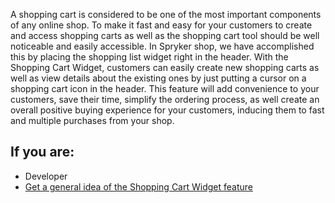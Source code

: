 A shopping cart is considered to be one of the most important components of any online shop. To make it fast and easy for your customers to create and access shopping carts as well as the shopping cart tool should be well noticeable and easily accessible. In Spryker shop, we have accomplished this by placing the shopping list widget right in the header. With the Shopping Cart Widget, customers can easily create new shopping carts as well as view details about the existing ones by just putting a cursor on a shopping cart icon in the header. This feature will add convenience to your customers, save their time, simplify the ordering process, as well create an overall positive buying experience for your customers, inducing them to fast and multiple purchases from your shop.

## If you are:

<div class="mr-container">
    <div class="mr-list-container">
        <!-- col1 -->
        <div class="mr-col">
            <ul class="mr-list mr-list-green">
                <li class="mr-title">Developer</li>
                <li><a href="https://documentation.spryker.com/docs/cart-widget-overview" class="mr-link">Get a general idea of the Shopping Cart Widget feature</a></li>
            </ul>
        </div>
    </div>
</div>